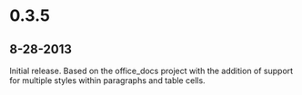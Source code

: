 # 0.3.5

## 8-28-2013

Initial release. Based on the office_docs project with the addition of support for multiple styles within paragraphs and table cells.